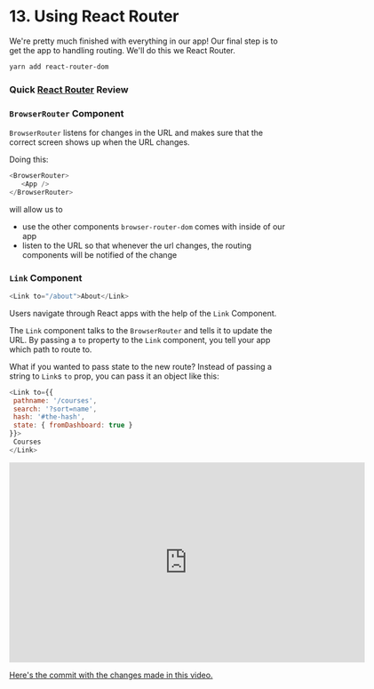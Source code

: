 # 13. Using React Router



We're pretty much finished with everything in our app! Our final step is to  get the app to handling routing. We'll do this we React Router.

```bash
yarn add react-router-dom
```



### Quick [React Router](https://reacttraining.com/react-router/web/guides/philosophy) Review

### `BrowserRouter` Component

`BrowserRouter` listens for changes in the URL and makes sure that the correct screen shows up when the URL changes.

Doing this: 

```js
<BrowserRouter>
   <App />
</BrowserRouter>
```

will allow us to 

- use the other components `browser-router-dom` comes with inside of our app
- listen to the URL so that whenever the url changes, the routing components will be notified of the change

### `Link` Component

```js
<Link to="/about">About</Link>
```

Users navigate through React apps with the help of the `Link` Component. 

The `Link` component talks to the `BrowserRouter` and tells it to update the URL. By passing a `to` property to the `Link` component, you tell your app which path to route to.

What if you wanted to pass state to the new route? Instead of passing a string to `Link`s `to` prop, you can pass it an object like this:

```js
<Link to={{
 pathname: '/courses',
 search: '?sort=name',
 hash: '#the-hash',
 state: { fromDashboard: true }
}}>
 Courses
</Link>
```



<iframe allowfullscreen="1" allow="accelerometer; autoplay; encrypted-media; gyroscope; picture-in-picture" title="YouTube video player" src="https://www.youtube.com/embed/_cB8CE_Q3Yk?showinfo=0&amp;rel=0&amp;autohide=1&amp;vq=hd720&amp;hl=en-us&amp;cc_load_policy=0&amp;enablejsapi=1&amp;origin=https%3A%2F%2Fclassroom.udacity.com&amp;widgetid=269" id="widget270" width="640" height="360" frameborder="0"></iframe>



[Here's the commit with the changes made in this video.](https://github.com/udacity/reactnd-chirper-app/commit/512ddca69dd99d67acf4b9795b1000c2e728e899)